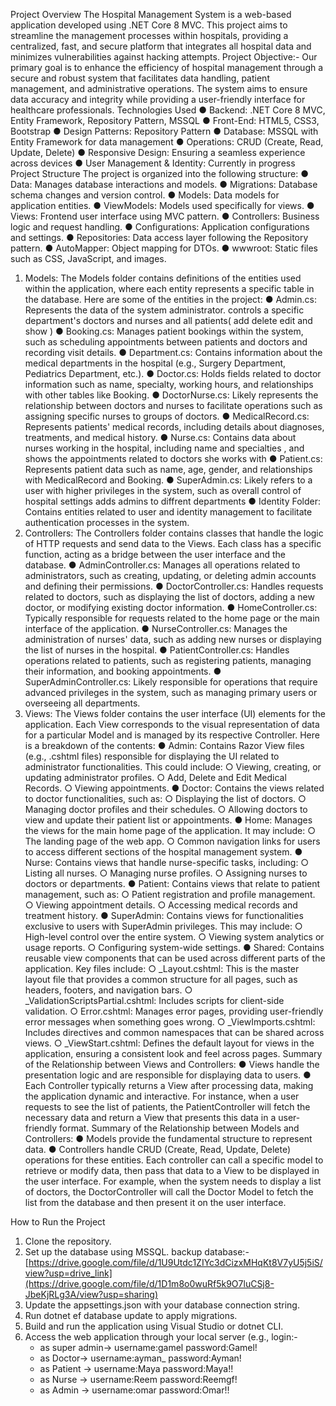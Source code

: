 Project Overview
The Hospital Management System is a web-based application developed using .NET Core
8 MVC. This project aims to streamline the management processes within hospitals,
providing a centralized, fast, and secure platform that integrates all hospital data and
minimizes vulnerabilities against hacking attempts.
Project Objective:- 
Our primary goal is to enhance the efficiency of hospital management through a secure and
robust system that facilitates data handling, patient management, and administrative
operations. The system aims to ensure data accuracy and integrity while providing a
user-friendly interface for healthcare professionals.
Technologies Used
● Backend: .NET Core 8 MVC, Entity Framework, Repository Pattern, MSSQL
● Front-End: HTML5, CSS3, Bootstrap
● Design Patterns: Repository Pattern
● Database: MSSQL with Entity Framework for data management
● Operations: CRUD (Create, Read, Update, Delete)
● Responsive Design: Ensuring a seamless experience across devices
● User Management & Identity: Currently in progress
Project Structure
The project is organized into the following structure:
● Data: Manages database interactions and models.
● Migrations: Database schema changes and version control.
● Models: Data models for application entities.
● ViewModels: Models used specifically for views.
● Views: Frontend user interface using MVC pattern.
● Controllers: Business logic and request handling.
● Configurations: Application configurations and settings.
● Repositories: Data access layer following the Repository pattern.
● AutoMapper: Object mapping for DTOs.
● wwwroot: Static files such as CSS, JavaScript, and images.
1. Models:
The Models folder contains definitions of the entities used within the application, where each
entity represents a specific table in the database. Here are some of the entities in the
project:
● Admin.cs: Represents the data of the system administrator. controls a specific department's
doctors and nurses and all patients( add delete edit and show )
● Booking.cs: Manages patient bookings within the system, such as scheduling
appointments between patients and doctors and recording visit details.
● Department.cs: Contains information about the medical departments in the hospital
(e.g., Surgery Department, Pediatrics Department, etc.).
● Doctor.cs: Holds fields related to doctor information such as name, specialty,
working hours, and relationships with other tables like Booking.
● DoctorNurse.cs: Likely represents the relationship between doctors and nurses to
facilitate operations such as assigning specific nurses to groups of doctors.
● MedicalRecord.cs: Represents patients' medical records, including details about
diagnoses, treatments, and medical history.
● Nurse.cs: Contains data about nurses working in the hospital, including name and
specialties , and shows the appointments related to doctors she works with
● Patient.cs: Represents patient data such as name, age, gender, and relationships
with MedicalRecord and Booking.
● SuperAdmin.cs: Likely refers to a user with higher privileges in the system, such as
overall control of hospital settings adds admins to diffrent departments
● Identity Folder: Contains entities related to user and identity management to
facilitate authentication processes in the system.
3. Controllers:
The Controllers folder contains classes that handle the logic of HTTP requests and send
data to the Views. Each class has a specific function, acting as a bridge between the user
interface and the database.
● AdminController.cs: Manages all operations related to administrators, such as
creating, updating, or deleting admin accounts and defining their permissions.
● DoctorController.cs: Handles requests related to doctors, such as displaying the list
of doctors, adding a new doctor, or modifying existing doctor information.
● HomeController.cs: Typically responsible for requests related to the home page or
the main interface of the application.
● NurseController.cs: Manages the administration of nurses' data, such as adding
new nurses or displaying the list of nurses in the hospital.
● PatientController.cs: Handles operations related to patients, such as registering
patients, managing their information, and booking appointments.
● SuperAdminController.cs: Likely responsible for operations that require advanced
privileges in the system, such as managing primary users or overseeing all
departments.
4. Views:
The Views folder contains the user interface (UI) elements for the application. Each View
corresponds to the visual representation of data for a particular Model and is managed by its
respective Controller. Here is a breakdown of the contents:
● Admin: Contains Razor View files (e.g., .cshtml files) responsible for displaying the
UI related to administrator functionalities. This could include:
○ Viewing, creating, or updating administrator profiles.
○ Add, Delete and Edit Medical Records.
○ Viewing appointments.
● Doctor: Contains the views related to doctor functionalities, such as:
○ Displaying the list of doctors.
○ Managing doctor profiles and their schedules.
○ Allowing doctors to view and update their patient list or appointments.
● Home: Manages the views for the main home page of the application. It may include:
○ The landing page of the web app.
○ Common navigation links for users to access different sections of the hospital
management system.
● Nurse: Contains views that handle nurse-specific tasks, including:
○ Listing all nurses.
○ Managing nurse profiles.
○ Assigning nurses to doctors or departments.
● Patient: Contains views that relate to patient management, such as:
○ Patient registration and profile management.
○ Viewing appointment details.
○ Accessing medical records and treatment history.
● SuperAdmin: Contains views for functionalities exclusive to users with SuperAdmin
privileges. This may include:
○ High-level control over the entire system.
○ Viewing system analytics or usage reports.
○ Configuring system-wide settings.
● Shared: Contains reusable view components that can be used across different parts
of the application. Key files include:
○ _Layout.cshtml: This is the master layout file that provides a common
structure for all pages, such as headers, footers, and navigation bars.
○ _ValidationScriptsPartial.cshtml: Includes scripts for client-side validation.
○ Error.cshtml: Manages error pages, providing user-friendly error messages
when something goes wrong.
○ _ViewImports.cshtml: Includes directives and common namespaces that
can be shared across views.
○ _ViewStart.cshtml: Defines the default layout for views in the application,
ensuring a consistent look and feel across pages.
Summary of the Relationship between Views and Controllers:
● Views handle the presentation logic and are responsible for displaying data to users.
● Each Controller typically returns a View after processing data, making the
application dynamic and interactive.
For instance, when a user requests to see the list of patients, the PatientController will
fetch the necessary data and return a View that presents this data in a user-friendly format.
Summary of the Relationship between Models and Controllers:
● Models provide the fundamental structure to represent data.
● Controllers handle CRUD (Create, Read, Update, Delete) operations for these
entities.
Each controller can call a specific model to retrieve or modify data, then pass that data to a
View to be displayed in the user interface. For example, when the system needs to display a
list of doctors, the DoctorController will call the Doctor Model to fetch the list from the
database and then present it on the user interface.

How to Run the Project
1. Clone the repository.
2. Set up the database using MSSQL. backup database:- [https://drive.google.com/file/d/1U9Utdc1ZIYc3dCizxMHqKt8V7yU5j5iS/view?usp=drive_link](https://drive.google.com/file/d/1D1m8o0wuRf5k9O7luCSj8-JbeKjRLg3A/view?usp=sharing)
4. Update the appsettings.json with your database connection string.
5. Run dotnet ef database update to apply migrations.
6. Build and run the application using Visual Studio or dotnet CLI.
7. Access the web application through your local server (e.g.,
   login:-
   - as super admin-> username:gamel  password:Gamel!
   - as Doctor-> username:ayman_  password:Ayman! 
   - as Patient -> username:Maya  password:Maya!!
   - as Nurse -> username:Reem  password:Reemgf!
   - as Admin -> username:omar  password:Omar!!
